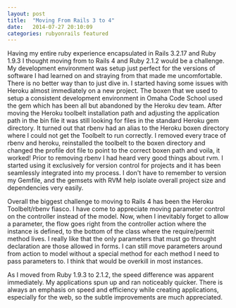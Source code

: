 ```yaml
---
layout: post
title:  "Moving From Rails 3 to 4"
date:   2014-07-27 20:10:09
categories: rubyonrails featured
---
```


<p>
Having my entire ruby experience encapsulated in Rails 3.2.17 and Ruby 1.9.3 I thought moving from
to Rails 4 and Ruby 2.1.2 would be a challenge. My development environment was setup just perfect
for the versions of software I had learned on and straying from that made me uncomfortable. There
is no better way than to just dive in. I started having some issues with Heroku almost immediately
on a new project. The boxen that we used to setup a consistent development environment in Omaha
Code School used the gem which has been all but abandoned by the Heroku dev team. After moving the
Heroku toolbelt installation path and adjusting the application path in the bin file it was still
looking for files in the standard Heroku gem directory. It turned out that rbenv had an alias to
the Heroku boxen directory where I could not get the Toolbelt to run correctly. I removed every
trace of rbenv and heroku, reinstalled the toolbelt to the boxen directory and changed the profile
dot file to point to the correct boxen path and voila, it worked! Prior to removing rbenv I had
heard very good things about rvm. I started using it exclusively for version control for projects
and it has been seamlessly integrated into my process. I don't have to remember to version my
Gemfile, and the gemsets with RVM help isolate overall project size and dependencies very&nbsp;easily.
</p>

<p>Overall the biggest challenge to moving to Rails 4 has been the Heroku Toolbelt/rbenv fiasco. I
have come to appreciate moving parameter control on the controller instead of the model. Now, when
I inevitably forget to allow a parameter, the flow goes right from the controller action where
the instance is defined, to the bottom of the class where the require/permit method lives. I really
like that the only parameters that must go throught declaration are those allowed in forms. I can
still move parameters around from action to model without a special method for each method I need
to pass parameters to. I think that would be overkill in most&nbsp;instances.
</p>

<p>As I moved from Ruby 1.9.3 to 2.1.2, the speed difference was apparent immediately. My applications
spun up and ran noticeably quicker. There is always an emphasis on speed and efficiency while
creating applications, especially for the web, so the subtle improvements are much&nbsp;appreciated.
</p>
